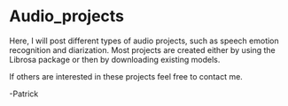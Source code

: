 # Audio_projects

Here, I will post different types of audio projects, such as speech emotion recognition and diarization. Most projects are created either by using the Librosa package or then by downloading existing models.

If others are interested in these projects feel free to contact me.

-Patrick
